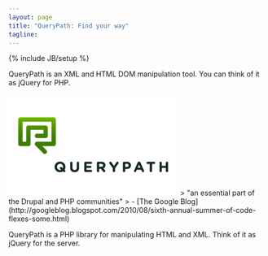 ```yaml
---
layout: page
title: "QueryPath: Find your way"
tagline: 
---
```

{% include JB/setup %}

<p>QueryPath is an XML and HTML DOM manipulation tool. You can think of it as jQuery for PHP.<p>

<img src="/assets/querypath-200x333.png">
> "an essential part of the Drupal and PHP communities"
> - [The Google Blog](http://googleblog.blogspot.com/2010/08/sixth-annual-summer-of-code-flexes-some.html)
  

QueryPath is a PHP library for manipulating HTML and XML. Think of
it as jQuery for the server.


